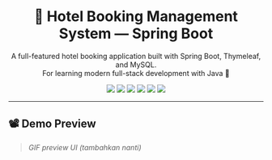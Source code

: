<h1 align="center">🏨 Hotel Booking Management System — Spring Boot</h1>

<p align="center">
A full-featured hotel booking application built with Spring Boot, Thymeleaf, and MySQL.
<br>
For learning modern full-stack development with Java 🚀
</p>

<p align="center">
<img src="https://img.shields.io/badge/Java-17-blue">
<img src="https://img.shields.io/badge/Spring%20Boot-3.x-brightgreen">
<img src="https://img.shields.io/badge/Thymeleaf-Templating-green">
<img src="https://img.shields.io/badge/MySQL-Database-orange">
<img src="https://img.shields.io/badge/Maven-Build%20Tool-yellow">
<img src="https://img.shields.io/badge/Status-Active-success">
</p>

---

## 📽️ Demo Preview
> _GIF preview UI (tambahkan nanti)_

